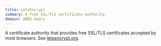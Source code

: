```yaml
---
title: LetsEncrypt
summary: A free SSL/TLS certificate authority.
domain: UBOS Gears
---
```


A certificate authority that provides free SSL/TLS certificates
accepted by most browsers. See [letsencrypt.org](https://letsencrypt.org/).
